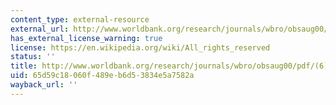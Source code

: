 ```yaml
---
content_type: external-resource
external_url: http://www.worldbank.org/research/journals/wbro/obsaug00/pdf/(6)Williamson.pdf
has_external_license_warning: true
license: https://en.wikipedia.org/wiki/All_rights_reserved
status: ''
title: http://www.worldbank.org/research/journals/wbro/obsaug00/pdf/(6)Williamson.pdf
uid: 65d59c18-060f-489e-b6d5-3834e5a7582a
wayback_url: ''
---
```

